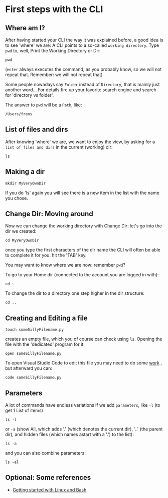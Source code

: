 # First steps with the CLI

## Where am I? 

After having started your CLI the way it was explained before, a good idea is to see 'where' we are: A CLI points to a so-called `working directory`. Type `pwd` to, well, Print the Working Directory or Dir: 

```
pwd
```
(`enter` always executes the command, as you probably know, so we will not repeat that. Remember: we will not repeat that)

Some people nowadays say `Folder` instead of `Directory`, that is mainly just another word... For details fire up your favorite search engine and search for 'directory vs folder'. 

The answer to `pwd` will be a `Path`, like:

```
/Users/frens
```

## List of files and dirs

After knowing 'where' we are, we want to enjoy the view, by asking for a `list of files and dirs` in the current (working) dir: 

```
ls
``` 

## Making a dir  

```
mkdir MyVeryOwnDir
```

If you do 'ls' again you will see there is a new item in the list with the name you chose. 

## Change Dir: Moving around

Now we can change the working directory with Change Dir: let's go into the dir we created: 

```
cd MyVeryOwnDir 
```
once you type the first characters of the dir name the CLI will often be able to complete it for you: hit the 'TAB' key. 

You may want to know where we are now: remember `pwd`? 

To go to  your Home dir (connected to the account you are logged in with):
```
cd ~
``` 

To change the dir to a directory one step higher in the dir structure: 

```
cd ..
``` 


## Creating and Editing a file 

```
touch someSillyFilename.py
```
creates an empty file, which you of course can check using `ls`. Opening the file with the 'dedicated' program for it: 

```
open someSillyFilename.py
``` 

To open Visual Studio Code to edit this file you may need to do some 
[work](https://techstacker.com/how-to-open-vscode-terminal-command-line/)
, but afterward you can:

```
code someSillyFilename.py
``` 


## Parameters

A lot of commands have endless variations if we add `parameters`, like `-l` (to get 1 List of items)

```
ls -l
```

or `-a` (show All, which adds '.' (which denotes the current dir), '..' (the parent dir), and hidden files (which names astart with a '.') to the list): 

```
ls -a
```

and you can also combine parameters: 

```
ls -al
``` 

## Optional: Some references 

- [Getting started with Linux and Bash](https://learn.microsoft.com/en-us/windows/wsl/tutorials/linux)
